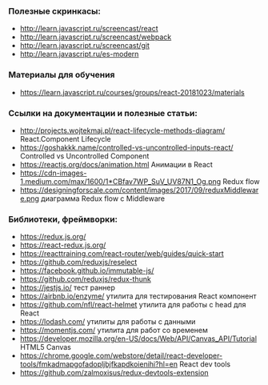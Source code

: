 ### Полезные скринкасы:
- http://learn.javascript.ru/screencast/react
- http://learn.javascript.ru/screencast/webpack
- http://learn.javascript.ru/screencast/git
- http://learn.javascript.ru/es-modern

### Материалы для обучения
- https://learn.javascript.ru/courses/groups/react-20181023/materials

### Ссылки на документации и полезные статьи:
- http://projects.wojtekmaj.pl/react-lifecycle-methods-diagram/ React.Component Lifecycle
- https://goshakkk.name/controlled-vs-uncontrolled-inputs-react/ Controlled vs Uncontrolled Component
- https://reactjs.org/docs/animation.html Анимации в React
- https://cdn-images-1.medium.com/max/1600/1*CBfav7WP_SuV_UV87N1_Og.png Redux flow
- https://designingforscale.com/content/images/2017/09/reduxMiddleware.png диаграмма Redux flow с Middleware

### Библиотеки, фреймворки:
- https://redux.js.org/
- https://react-redux.js.org/
- https://reacttraining.com/react-router/web/guides/quick-start
- https://github.com/reduxjs/reselect
- https://facebook.github.io/immutable-js/
- https://github.com/reduxjs/redux-thunk
- https://jestjs.io/ тест раннер
- https://airbnb.io/enzyme/ утилита для тестирования React компонент
- https://github.com/nfl/react-helmet утилита для работы с head для React
- https://lodash.com/ утилиты для работы с данными
- https://momentjs.com/ утилита для работ со временем
- https://developer.mozilla.org/en-US/docs/Web/API/Canvas_API/Tutorial HTML5 Canvas
- https://chrome.google.com/webstore/detail/react-developer-tools/fmkadmapgofadopljbjfkapdkoienihi?hl=en React dev tools
- https://github.com/zalmoxisus/redux-devtools-extension
